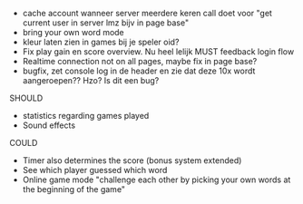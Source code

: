 - cache account wanneer server meerdere keren call doet voor "get current user in server lmz bijv in page base"
- bring your own word mode
- kleur laten zien in games bij je speler oid?
- Fix play gain en score overview. Nu heel lelijk
MUST
feedback login flow
- Realtime connection not on all pages, maybe fix in page base?
- bugfix, zet console log in de header en zie dat deze 10x wordt aangeroepen?? Hzo? Is dit een bug?

SHOULD
- statistics regarding games played
- Sound effects

COULD
- Timer also determines the score (bonus system extended)
- See which player guessed which word
- Online game mode "challenge each other by picking your own words at the beginning of the game"
